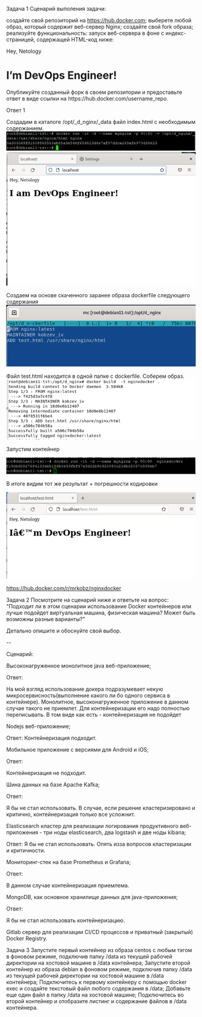 Задача 1
Сценарий выполения задачи:

создайте свой репозиторий на https://hub.docker.com;
выберете любой образ, который содержит веб-сервер Nginx;
создайте свой fork образа;
реализуйте функциональность: запуск веб-сервера в фоне с индекс-страницей, содержащей HTML-код ниже:
<html>
<head>
Hey, Netology
</head>
<body>
<h1>I’m DevOps Engineer!</h1>
</body>
</html>
Опубликуйте созданный форк в своем репозитории и предоставьте ответ в виде ссылки на https://hub.docker.com/username_repo.

Ответ 1

Создадим в каталоге /opt/_d_nginx/_data  файл index.html  с необходимым содержанием.
![img_4.png](img_4.png)
![img_5.png](img_5.png)

Создаем на основе скаченного заранее образа dockerfile следующего содержания
![img_6.png](img_6.png)

Файл test.html находится в одной папке с dockerfile. Соберем образ.
![img_7.png](img_7.png)

Запустим контейнер

![img_8.png](img_8.png)

В итоге видим тот же результат + погрешности кодировки

![img_9.png](img_9.png)

https://hub.docker.com/r/mrkobz/nginxdocker

Задача 2
Посмотрите на сценарий ниже и ответьте на вопрос: "Подходит ли в этом сценарии использование Docker контейнеров или лучше подойдет виртуальная машина, физическая машина? Может быть возможны разные варианты?"

Детально опишите и обоснуйте свой выбор.

--

Сценарий:

Высоконагруженное монолитное java веб-приложение;

Ответ:

На мой взгляд использование докера подразумевает некую микросервисность(выполнение какого ли бо одного сервиса в контейнере).
Монолитное, высоконагруженное приложение в данном случае такого не приемлет. Для контейнеризации его надо полностью переписывать.
В том виде как есть - контейнеризация не подойдет

Nodejs веб-приложение;

Ответ:
Контейнеризация подходит. 

Мобильное приложение c версиями для Android и iOS;

Ответ:

Контейнеризация не подходит.

Шина данных на базе Apache Kafka;

Ответ:

Я бы не стал использовать. В случае, если  решение кластеризировано и критично, контейнеризация только все усложнит.


Elasticsearch кластер для реализации логирования продуктивного веб-приложения - три ноды elasticsearch, два logstash и две ноды kibana;

Ответ:
Я бы не стал использовать. Опять изза вопросов кластеризации и критичности.


Мониторинг-стек на базе Prometheus и Grafana;

Ответ:

В данном случае контейнеризация приемлема.


MongoDB, как основное хранилище данных для java-приложения;

Ответ:

Я бы не стал использовать контейнеризацию.

Gitlab сервер для реализации CI/CD процессов и приватный (закрытый) Docker Registry.



Задача 3
Запустите первый контейнер из образа centos c любым тэгом в фоновом режиме, подключив папку /data из текущей рабочей директории на хостовой машине в /data контейнера;
Запустите второй контейнер из образа debian в фоновом режиме, подключив папку /data из текущей рабочей директории на хостовой машине в /data контейнера;
Подключитесь к первому контейнеру с помощью docker exec и создайте текстовый файл любого содержания в /data;
Добавьте еще один файл в папку /data на хостовой машине;
Подключитесь во второй контейнер и отобразите листинг и содержание файлов в /data контейнера.